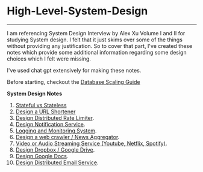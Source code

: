 # High-Level-System-Design
---

I am referencing System Design Interview by Alex Xu Volume I and II for studying System design.
I felt that it just skims over some of the things without providing any justification. So to cover that part, I've created these notes 
which provide some additional information regarding some design choices which I felt were missing.

I've used chat gpt extensively for making these notes.

Before starting, checkout the [Database Scaling Guide](database/)

**System Design Notes**

1. [Stateful vs Stateless](Stateful_VS_Stateless/)
2. [Design a URL Shortener](short_url/)
3. [Design Distributed Rate Limiter](Rate_Limiter/).
4. [Design Notification Service](Notification_Service/).
5. [Logging and Monitoring System](logging_and_monitoring/).
6. [Design a web crawler / News Aggregator](web_crawler/).
7. [Video or Audio Streaming Service (Youtube, Netflix, Spotify)](youtube/).
8. [Design Dropbox / Google Drive](dropbox/).
9. [Design Google Docs](google_docs/).
10. [Design Distributed Email Service](email_service/).